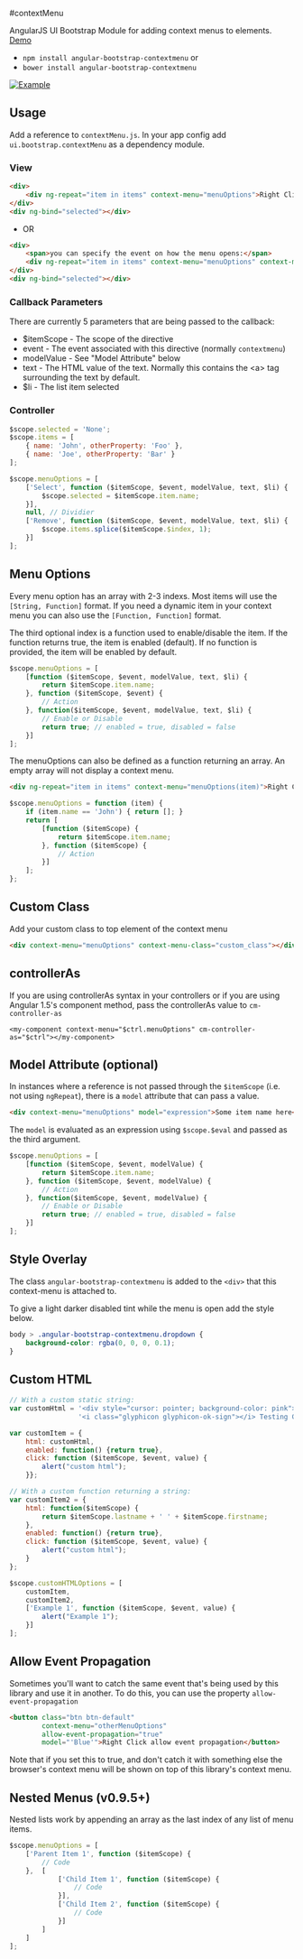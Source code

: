 #contextMenu

AngularJS UI Bootstrap Module for adding context menus to elements. [Demo](http://codepen.io/templarian/pen/VLKZLB)

- `npm install angular-bootstrap-contextmenu` or
- `bower install angular-bootstrap-contextmenu`



[![Example](http://i.imgur.com/U3xybfE.png)](http://codepen.io/templarian/pen/VLKZLB)

## Usage

Add a reference to `contextMenu.js`. In your app config add `ui.bootstrap.contextMenu` as a dependency module.

### View

```html
<div>
    <div ng-repeat="item in items" context-menu="menuOptions">Right Click: {{item.name}}</div>
</div>
<div ng-bind="selected"></div>
```
* OR

```html
<div>
    <span>you can specify the event on how the menu opens:</span>
    <div ng-repeat="item in items" context-menu="menuOptions" context-menu-on="click">Left Click: {{item.name}}</div>
</div>
<div ng-bind="selected"></div>
```
### Callback Parameters

There are currently 5 parameters that are being passed to the callback:
- $itemScope - The scope of the directive
- event - The event associated with this directive (normally `contextmenu`)
- modelValue - See "Model Attribute" below
- text - The HTML value of the text. Normally this contains the &lt;a&gt; tag surrounding the text by default.
- $li - The list item selected

### Controller

```js
$scope.selected = 'None';
$scope.items = [
    { name: 'John', otherProperty: 'Foo' },
    { name: 'Joe', otherProperty: 'Bar' }
];

$scope.menuOptions = [
    ['Select', function ($itemScope, $event, modelValue, text, $li) {
        $scope.selected = $itemScope.item.name;
    }],
    null, // Dividier
    ['Remove', function ($itemScope, $event, modelValue, text, $li) {
        $scope.items.splice($itemScope.$index, 1);
    }]
];
```

## Menu Options

Every menu option has an array with 2-3 indexs. Most items will use the `[String, Function]` format. If you need a dynamic item in your context menu you can also use the `[Function, Function]` format.

The third optional index is a function used to enable/disable the item. If the function returns true, the item is enabled (default). If no function is provided, the item will be enabled by default.

```js
$scope.menuOptions = [
    [function ($itemScope, $event, modelValue, text, $li) {
        return $itemScope.item.name;
    }, function ($itemScope, $event) {
        // Action
    }, function($itemScope, $event, modelValue, text, $li) {
        // Enable or Disable
        return true; // enabled = true, disabled = false
    }]
];
```

The menuOptions can also be defined as a function returning an array. An empty array will not display a context menu.

```html
<div ng-repeat="item in items" context-menu="menuOptions(item)">Right Click: {{item.name}}</div>
```

```js
$scope.menuOptions = function (item) {
    if (item.name == 'John') { return []; }
    return [
        [function ($itemScope) {
            return $itemScope.item.name;
        }, function ($itemScope) {
            // Action
        }]
    ];
};
```

## Custom Class

Add your custom class to top element of the context menu

```html
<div context-menu="menuOptions" context-menu-class="custom_class"></div>
```

## controllerAs

If you are using controllerAs syntax in your controllers or if you are using Angular 1.5's component method, pass the controllerAs value to `cm-controller-as`

```
<my-component context-menu="$ctrl.menuOptions" cm-controller-as="$ctrl"></my-component>
```

## Model Attribute (optional)

In instances where a reference is not passed through the `$itemScope` (i.e. not using `ngRepeat`), there is a `model` attribute that can pass a value.

```html
<div context-menu="menuOptions" model="expression">Some item name here</div>
```

The `model` is evaluated as an expression using `$scope.$eval` and passed as the third argument.

```js
$scope.menuOptions = [
    [function ($itemScope, $event, modelValue) {
        return $itemScope.item.name;
    }, function ($itemScope, $event, modelValue) {
        // Action
    }, function($itemScope, $event, modelValue) {
        // Enable or Disable
        return true; // enabled = true, disabled = false
    }]
];
```

## Style Overlay

The class `angular-bootstrap-contextmenu` is added to the `<div>` that this context-menu is attached to.

To give a light darker disabled tint while the menu is open add the style below.

```css
body > .angular-bootstrap-contextmenu.dropdown {
    background-color: rgba(0, 0, 0, 0.1);
}
```


## Custom HTML

```js
// With a custom static string:
var customHtml = '<div style="cursor: pointer; background-color: pink">' +
                 '<i class="glyphicon glyphicon-ok-sign"></i> Testing Custom </div>';

var customItem = {
    html: customHtml,
    enabled: function() {return true},
    click: function ($itemScope, $event, value) {
        alert("custom html");
    }};

// With a custom function returning a string:
var customItem2 = {
    html: function($itemScope) {
        return $itemScope.lastname + ' ' + $itemScope.firstname;
    },
    enabled: function() {return true},
    click: function ($itemScope, $event, value) {
        alert("custom html");
    }
};

$scope.customHTMLOptions = [
    customItem,
    customItem2,
    ['Example 1', function ($itemScope, $event, value) {
        alert("Example 1");
    }]
];
```

## Allow Event Propagation

Sometimes you'll want to catch the same event that's being used by this library and use it in another. To do this, you can use the property `allow-event-propagation`

```html
<button class="btn btn-default"
        context-menu="otherMenuOptions"
        allow-event-propagation="true"
        model="'Blue'">Right Click allow event propagation</button>
```
Note that if you set this to true, and don't catch it with something else the browser's context menu will be shown on top of this library's context menu.

## Nested Menus (v0.9.5+)

Nested lists work by appending an array as the last index of any list of menu items.

```js
$scope.menuOptions = [
    ['Parent Item 1', function ($itemScope) {
        // Code
    },  [
            ['Child Item 1', function ($itemScope) {
                // Code
            }],
            ['Child Item 2', function ($itemScope) {
                // Code
            }]
        ]
    ]
];
```
